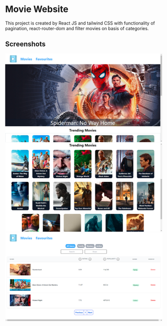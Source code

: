 
# Movie Website

This project is created by React JS and tailwind CSS  with functionality of pagination, react-router-dom and filter movies on basis of categories.


## Screenshots

![App Screenshot](./src/assests/Screenshot%20(7).png)
![App Screenshot](./src/assests/Screenshot%20(8).png)
![App Screenshot](./src/assests/Screenshot%20(10).png)


<!-- 
## Run Locally

Clone the project

```bash
  git clone https://github.com/iamthakurnikhil/skincare.git
```

Go to the project directory

```bash
  cd skincare
```

Install dependencies

```bash
  npm install
```

Start the server

```bash
  npm run start
``` -->
